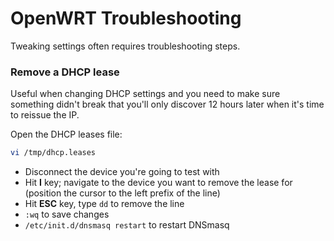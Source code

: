 # OpenWRT Troubleshooting
Tweaking settings often requires troubleshooting steps.

### Remove a DHCP lease
Useful when changing DHCP settings and you need to make sure something didn't break that you'll only discover 12 hours later when it's time to reissue the IP.

Open the DHCP leases file:
```bash
vi /tmp/dhcp.leases
```
- Disconnect the device you're going to test with
- Hit **I** key; navigate to the device you want to remove the lease for (position the cursor to the left prefix of the line)
- Hit **ESC** key, type `dd` to remove the line
- `:wq` to save changes
- `/etc/init.d/dnsmasq restart` to restart DNSmasq
